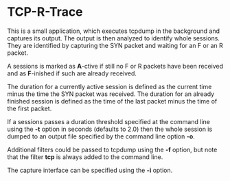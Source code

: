 # TCP-R-Trace

This is a small application, which executes tcpdump in the background and
captures its output. The output is then analyzed to identify whole sessions.
They are identified by capturing the SYN packet and waiting for an F or an R
packet.

A sessions is marked as **A**-ctive if still no F or R packets have been
received and as **F**-inished if such are already received.

The duration for a currently active session is defined as the current time minus
the time the SYN packet was received. The duration for an already finished
session is defined as the time of the last packet minus the time of the first
packet.

If a sessions passes a duration threshold specified at the command line using
the **-t** option in seconds (defaults to 2.0) then the whole session is dumped
to an output file specified by the command line option **-o**.

Additional filters could be passed to tcpdump using the **-f** option, but note
that the filter **tcp** is always added to the command line.

The capture interface can be specified using the **-i** option.
